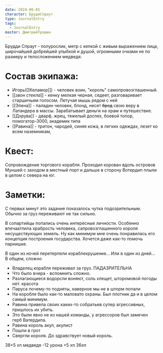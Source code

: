 ```yaml
---
date: 2024-06-01
character: БрудиСпраут
type: JournalEntry
tags:
  - JournalEntry
master: ДмитрийТрошин
---
```

Брудди Спраут - полурослик, метр с кепкой с живым выражением лица, широчайшей добрейшей улыбкой и душой, огромными очками не по размеру и телосложением медведя.
# Состав экипажа:
- Игорь([[Келамор]]) - человек воин, "король" самопровозглашенный.
- [[*звон стекла*]] - кенку мелкая черная, седеет, разговаривает старшичьим голосом. Летучая мышь рядом с ней
- [[Элена]] - паладин человек, блонд, несет ~~бред~~ свою веру в Латандера в массы. Зарабатывает деньги на храм и путешествие.
- [[Дхрува]] - дварф, жрец, тяжелый доспех, боевой топор, помогатор-3000, академик типа
- [[Равина]] - тритон, чародей, синяя кожа, в легких одеждах, лезет ко всем наземникам,

# Квест:
Сопровождение торгового корабля.
Проходил корован вдоль островов Муншей с заходом в местный порт и дальше в сторону Вотердип плыли в целом с севера на юг.
# Заметки:
С первых минут это задание показалось чутка подозрительным. Обычно за груз переживают не так сильно.

В сопартийцы попались очень интересные личности. Особенно впечаатлила храбрость человека, сапровозглашенного короля несуществующих земель. Ну как минимум мне очень понравилась его концепция построения государства. Хочется даже как-то помочь парнишке.

В один из ночей перетерпели кораблекрушение... Или в один из дней... В общем, сложно 
- Владелец корабля переживал за груз. ПАДАЗРИТЕЛЬНА
- Что было вчера - вспомнить сложно.
- Разлагающиеся водорсли воняют, соль хлещет, шторомовой погоды нет. красота
- Паруса почему-то подняты, наверное мы не в шторм попали
- На коробля было как-то маловато охраны. Был плотник да и в целом самый минимум.
- Равина привела своих каких-то собратьев супер агрессивных, пришлось их убить.
- Это были явно не из нашей команды, у агрессоров был замечен герб Ватердипа.
- Равина король акул, акулист
- Пошли в грот
- Свергли короля. До здравствует новый король.

38+5 хп медведя
-12 урона
+5 хп
36хп


